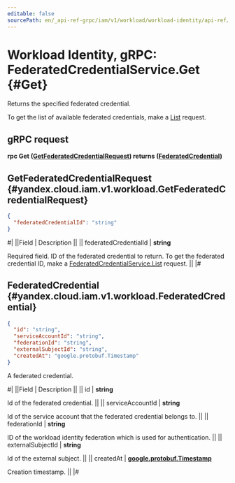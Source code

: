 ```yaml
---
editable: false
sourcePath: en/_api-ref-grpc/iam/v1/workload/workload-identity/api-ref/grpc/FederatedCredential/get.md
---
```


# Workload Identity, gRPC: FederatedCredentialService.Get {#Get}

Returns the specified federated credential.

To get the list of available federated credentials, make a [List](/docs/iam/workload-identity/api-ref/grpc/FederatedCredential/list#List) request.

## gRPC request

**rpc Get ([GetFederatedCredentialRequest](#yandex.cloud.iam.v1.workload.GetFederatedCredentialRequest)) returns ([FederatedCredential](#yandex.cloud.iam.v1.workload.FederatedCredential))**

## GetFederatedCredentialRequest {#yandex.cloud.iam.v1.workload.GetFederatedCredentialRequest}

```json
{
  "federatedCredentialId": "string"
}
```

#|
||Field | Description ||
|| federatedCredentialId | **string**

Required field. ID of the federated credential to return.
To get the federated credential ID, make a [FederatedCredentialService.List](/docs/iam/workload-identity/api-ref/grpc/FederatedCredential/list#List) request. ||
|#

## FederatedCredential {#yandex.cloud.iam.v1.workload.FederatedCredential}

```json
{
  "id": "string",
  "serviceAccountId": "string",
  "federationId": "string",
  "externalSubjectId": "string",
  "createdAt": "google.protobuf.Timestamp"
}
```

A federated credential.

#|
||Field | Description ||
|| id | **string**

Id of the federated credential. ||
|| serviceAccountId | **string**

Id of the service account that the federated credential belongs to. ||
|| federationId | **string**

ID of the workload identity federation which is used for authentication. ||
|| externalSubjectId | **string**

Id of the external subject. ||
|| createdAt | **[google.protobuf.Timestamp](https://developers.google.com/protocol-buffers/docs/reference/google.protobuf#timestamp)**

Creation timestamp. ||
|#